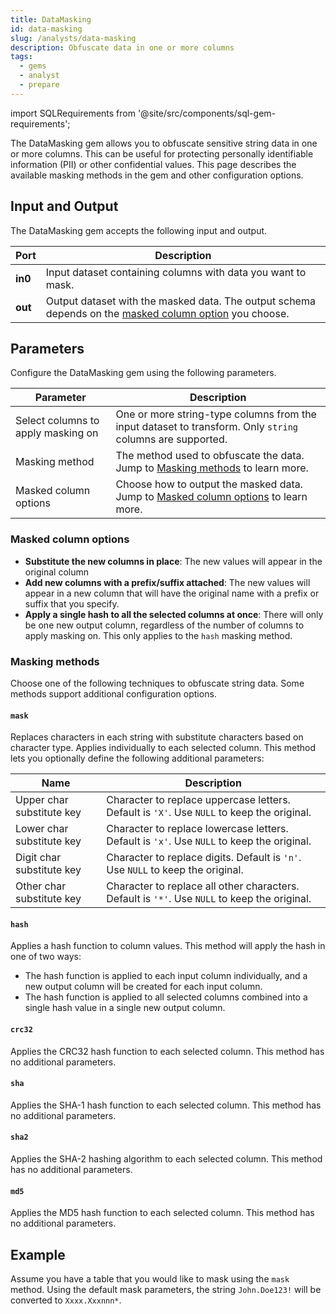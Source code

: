 ```yaml
---
title: DataMasking
id: data-masking
slug: /analysts/data-masking
description: Obfuscate data in one or more columns
tags:
  - gems
  - analyst
  - prepare
---
```


import SQLRequirements from '@site/src/components/sql-gem-requirements';

<SQLRequirements
  execution_engine="SQL Warehouse"
  sql_package_name=""
  sql_package_version=""
/>

The DataMasking gem allows you to obfuscate sensitive string data in one or more columns. This can be useful for protecting personally identifiable information (PII) or other confidential values. This page describes the available masking methods in the gem and other configuration options.

## Input and Output

The DataMasking gem accepts the following input and output.

| Port    | Description                                                                                                                      |
| ------- | -------------------------------------------------------------------------------------------------------------------------------- |
| **in0** | Input dataset containing columns with data you want to mask.                                                                     |
| **out** | Output dataset with the masked data. The output schema depends on the [masked column option](#masked-column-options) you choose. |

## Parameters

Configure the DataMasking gem using the following parameters.

| Parameter                          | Description                                                                                                  |
| ---------------------------------- | ------------------------------------------------------------------------------------------------------------ |
| Select columns to apply masking on | One or more string-type columns from the input dataset to transform. Only `string` columns are supported.    |
| Masking method                     | The method used to obfuscate the data. Jump to [Masking methods](#masking-methods) to learn more.            |
| Masked column options              | Choose how to output the masked data. Jump to [Masked column options](#masked-column-options) to learn more. |

### Masked column options

- **Substitute the new columns in place**: The new values will appear in the original column
- **Add new columns with a prefix/suffix attached**: The new values will appear in a new column that will have the original name with a prefix or suffix that you specify.
- **Apply a single hash to all the selected columns at once**: There will only be one new output column, regardless of the number of columns to apply masking on. This only applies to the `hash` masking method.

### Masking methods

Choose one of the following techniques to obfuscate string data. Some methods support additional configuration options.

#### `mask`

Replaces characters in each string with substitute characters based on character type. Applies individually to each selected column. This method lets you optionally define the following additional parameters:

| Name                      | Description                                                                                   |
| ------------------------- | --------------------------------------------------------------------------------------------- |
| Upper char substitute key | Character to replace uppercase letters. Default is `'X'`. Use `NULL` to keep the original.    |
| Lower char substitute key | Character to replace lowercase letters. Default is `'x'`. Use `NULL` to keep the original.    |
| Digit char substitute key | Character to replace digits. Default is `'n'`. Use `NULL` to keep the original.               |
| Other char substitute key | Character to replace all other characters. Default is `'*'`. Use `NULL` to keep the original. |

#### `hash`

Applies a hash function to column values. This method will apply the hash in one of two ways:

- The hash function is applied to each input column individually, and a new output column will be created for each input column.
- The hash function is applied to all selected columns combined into a single hash value in a single new output column.

#### `crc32`

Applies the CRC32 hash function to each selected column. This method has no additional parameters.

#### `sha`

Applies the SHA-1 hash function to each selected column. This method has no additional parameters.

#### `sha2`

Applies the SHA-2 hashing algorithm to each selected column. This method has no additional parameters.

#### `md5`

Applies the MD5 hash function to each selected column. This method has no additional parameters.

## Example

Assume you have a table that you would like to mask using the `mask` method. Using the default mask parameters, the string `John.Doe123!` will be converted to `Xxxx.Xxxnnn*`.
